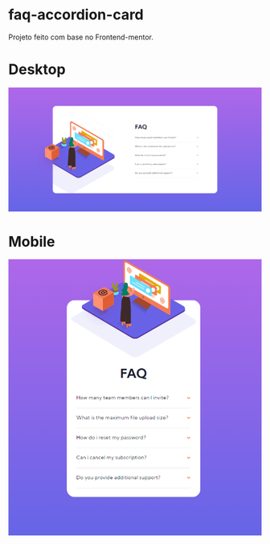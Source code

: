 # faq-accordion-card
Projeto feito com base no Frontend-mentor.

# Desktop
![banner-desktop](https://github.com/lucasrbezerra/faq-accordion-card/blob/master/img/banner-desktop.png)

# Mobile 
![banner-mobile](https://github.com/lucasrbezerra/faq-accordion-card/blob/master/img/banner-mobile.png)
